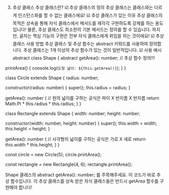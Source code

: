03. 추상 클래스
추상 클래스란?
☑️ 추상 클래스의 정의
추상 클래스는 클래스와는 다르게 인스턴스화를 할 수 없는 클래스에요!
☑️ 추상 클래스가 있는 이유
추상 클래스의 목적은 상속을 통해 자식 클래스에서 메서드를 제각각 구현하도록 강제를 하는 용도입니다!
물론, 추상 클래스도 최소한의 기본 메서드는 정의를 할 수 있습니다.
하지만, 골자는 핵심 기능의 구현은 전부 자식 클래스에게 위임을 하는 것이에요!
☑️ 추상 클래스 사용 방법
추상 클래스 및 추상 함수는 abstract 키워드를 사용하여 정의합니다.
추상 클래스는 1개 이상의 추상 함수가 있는 것이 일반적입니다.
☑️ 사용 예시
abstract class Shape {
  abstract getArea(): number; // 추상 함수 정의!!!

  printArea() {
    console.log(`도형 넓이: ${this.getArea()}`);
  }
}

class Circle extends Shape {
  radius: number;

  constructor(radius: number) {
    super();
    this.radius = radius;
  }

  getArea(): number { // 원의 넓이를 구하는 공식은 파이 X 반지름 X 반지름
    return Math.PI * this.radius * this.radius;
  }
}

class Rectangle extends Shape {
  width: number;
  height: number;

  constructor(width: number, height: number) {
    super();
    this.width = width;
    this.height = height;
  }

  getArea(): number { // 사각형의 넓이를 구하는 공식은 가로 X 세로
    return this.width * this.height;
  }
}

const circle = new Circle(5);
circle.printArea();

const rectangle = new Rectangle(4, 6);
rectangle.printArea();



Shape 클래스의 abstract getArea(): number; 를 주목해주세요. 이 코드가 바로 추상 함수입니다.
이 추상 클래스를 상속 받은 자식 클래스들은 반드시 getArea 함수를 구현해야 합니다!
